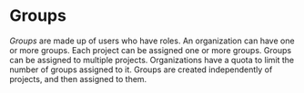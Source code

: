 # Groups

_Groups_ are made up of users who have roles. An organization can have one or more groups. Each project can be assigned one or more groups. Groups can be assigned to multiple projects. Organizations have a quota to limit the number of groups assigned to it. Groups are created independently of projects, and then assigned to them.
